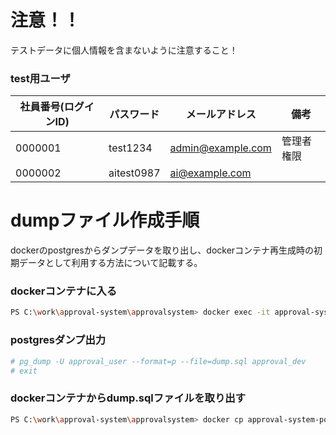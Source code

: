 # 注意！！

テストデータに個人情報を含まないように注意すること！

### test用ユーザ

|社員番号(ログインID)|パスワード|メールアドレス|備考|
|--|--|--|--|
|0000001|test1234|admin@example.com|管理者権限|
|0000002|aitest0987|ai@example.com||

# dumpファイル作成手順

dockerのpostgresからダンプデータを取り出し、dockerコンテナ再生成時の初期データとして利用する方法について記載する。

### dockerコンテナに入る

```bash
PS C:\work\approval-system\approvalsystem> docker exec -it approval-system-postgres-1 /bin/bash
```

### postgresダンプ出力

```bash
# pg_dump -U approval_user --format=p --file=dump.sql approval_dev
# exit
```

### dockerコンテナからdump.sqlファイルを取り出す

```bash
PS C:\work\approval-system\approvalsystem> docker cp approval-system-postgres-1:/dump.sql ../initdb/002_dump.sql
```